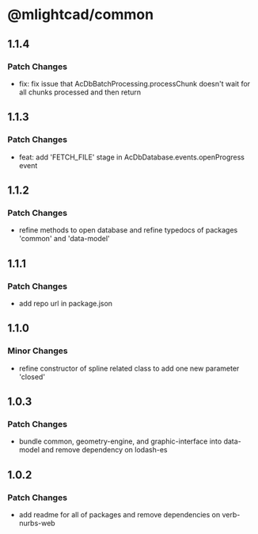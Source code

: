 # @mlightcad/common

## 1.1.4

### Patch Changes

- fix: fix issue that AcDbBatchProcessing.processChunk doesn't wait for all chunks processed and then return

## 1.1.3

### Patch Changes

- feat: add 'FETCH_FILE' stage in AcDbDatabase.events.openProgress event

## 1.1.2

### Patch Changes

- refine methods to open database and refine typedocs of packages 'common' and 'data-model'

## 1.1.1

### Patch Changes

- add repo url in package.json

## 1.1.0

### Minor Changes

- refine constructor of spline related class to add one new parameter 'closed'

## 1.0.3

### Patch Changes

- bundle common, geometry-engine, and graphic-interface into data-model and remove dependency on lodash-es

## 1.0.2

### Patch Changes

- add readme for all of packages and remove dependencies on verb-nurbs-web
